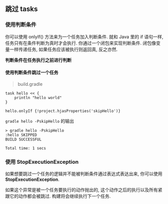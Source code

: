 ## 跳过 tasks

### 使用判断条件

你可以使用 onlyIf() 方法来为一个任务加入判断条件. 就和 Java 里的 if 语句一样, 任务只有在条件判断为真时才会执行. 你通过一个闭包来实现判断条件. 闭包像变量一样传递任务, 如果任务应该被执行则返回真, 反之亦然.

**判断条件在任务执行之前进行判断**

#### 使用判断条件跳过一个任务

> build.gradle

```
task hello << {
    println "hello world"
}

hello.onlyIf {!project.hjasProperties('skipHello')}

```

`gradle hello -PskipHello` 的输出

```
> gradle hello -PskipHello
:hello SKIPPED
BUILD SUCCESSFUL

Total time: 1 secs

```

###  使用 StopExecutionException

如果想要跳过一个任务的逻辑并不能被判断条件通过表达式表达出来, 你可以使用 **StopExecutionException**. 

如果这个异常是被一个任务要执行的动作抛出的, 这个动作之后的执行以及所有紧跟它的动作都会被跳过. 构建将会继续执行下一个任务.






